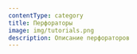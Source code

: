 ```yaml
---
contentType: category
title: Перфораторы
image: img/tutorials.png
description: Описание перфораторов
---
```


